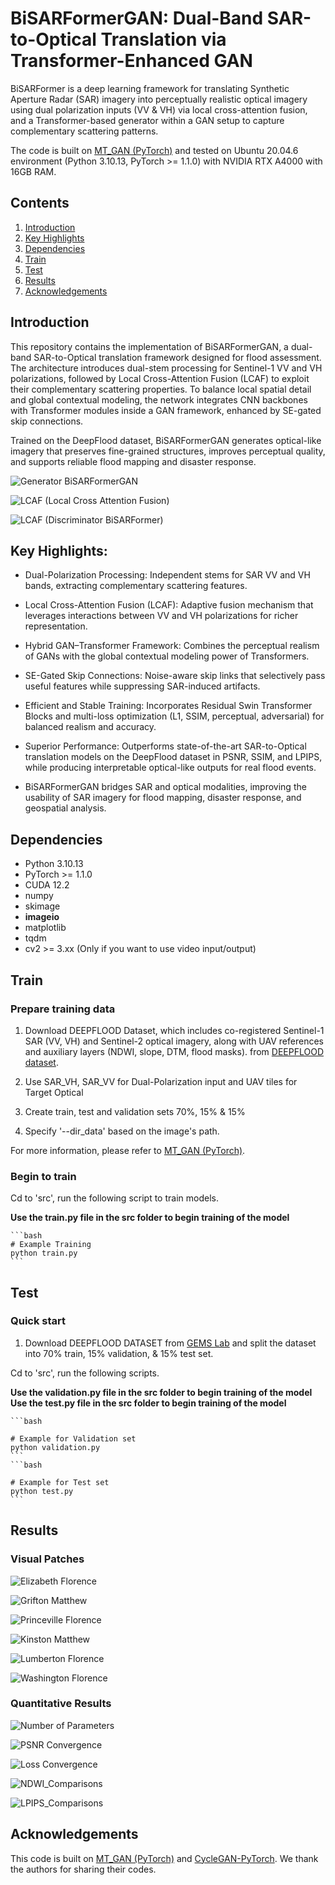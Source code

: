 # BiSARFormerGAN: Dual-Band SAR-to-Optical Translation via Transformer-Enhanced GAN
BiSARFormer is a deep learning framework for translating Synthetic Aperture Radar (SAR) imagery into perceptually realistic optical imagery using dual polarization inputs (VV &amp; VH) via local cross-attention fusion, and a Transformer-based generator within a GAN setup to capture complementary scattering patterns. 


The code is built on [MT_GAN (PyTorch)](https://github.com/NUAA-RS/MT_GAN) and tested on Ubuntu 20.04.6 environment (Python 3.10.13, PyTorch >= 1.1.0) with NVIDIA RTX A4000 with 16GB RAM. 
## Contents
1. [Introduction](#introduction)
2. [Key Highlights](#keyhighlights)
3. [Dependencies](#dependencies)
4. [Train](#train)
5. [Test](#test)
6. [Results](#results)
7. [Acknowledgements](#acknowledgements)

## Introduction

This repository contains the implementation of BiSARFormerGAN, a dual-band SAR-to-Optical translation framework designed for flood assessment. The architecture introduces dual-stem processing for Sentinel-1 VV and VH polarizations, followed by Local Cross-Attention Fusion (LCAF) to exploit their complementary scattering properties. To balance local spatial detail and global contextual modeling, the network integrates CNN backbones with Transformer modules inside a GAN framework, enhanced by SE-gated skip connections.

Trained on the DeepFlood dataset, BiSARFormerGAN generates optical-like imagery that preserves fine-grained structures, improves perceptual quality, and supports reliable flood mapping and disaster response.

![Generator BiSARFormerGAN](./Figures/BiSARFormer_Generator.PNG)

![LCAF (Local Cross Attention Fusion)](./Figures/LCAF.PNG)

![LCAF (Discriminator BiSARFormer)](./Figures/BiSARFormer_Discriminator.PNG)


## Key Highlights:

 * Dual-Polarization Processing: Independent stems for SAR VV and VH bands, extracting complementary scattering features.

 * Local Cross-Attention Fusion (LCAF): Adaptive fusion mechanism that leverages interactions between VV and VH polarizations for richer representation.

 * Hybrid GAN–Transformer Framework: Combines the perceptual realism of GANs with the global contextual modeling power of Transformers.

 * SE-Gated Skip Connections: Noise-aware skip links that selectively pass useful features while suppressing SAR-induced artifacts.

 * Efficient and Stable Training: Incorporates Residual Swin Transformer Blocks and multi-loss optimization (L1, SSIM, perceptual, adversarial) for balanced realism and accuracy.

 * Superior Performance: Outperforms state-of-the-art SAR-to-Optical translation models on the DeepFlood dataset in PSNR, SSIM, and LPIPS, while producing interpretable optical-like outputs for real flood events.

 * BiSARFormerGAN bridges SAR and optical modalities, improving the usability of SAR imagery for flood mapping, disaster response, and geospatial analysis.

## Dependencies
* Python 3.10.13
* PyTorch >= 1.1.0
* CUDA 12.2
* numpy
* skimage
* **imageio**
* matplotlib
* tqdm
* cv2 >= 3.xx (Only if you want to use video input/output)

## Train
### Prepare training data 

1. Download DEEPFLOOD Dataset, which includes co-registered Sentinel-1 SAR (VV, VH) and Sentinel-2 optical imagery, along with UAV references and auxiliary layers (NDWI, slope, DTM, flood masks). from [DEEPFLOOD dataset](https://figshare.com/articles/dataset/DEEPFLOOD_DATASET_High-Resolution_Dataset_for_Accurate_Flood_Mappingand_Segmentation/28328339).

2. Use SAR_VH, SAR_VV  for Dual-Polarization input and UAV tiles for Target Optical

3. Create train, test and validation sets 70%, 15% & 15%

4. Specify '--dir_data' based on the image's path. 

For more information, please refer to [MT_GAN (PyTorch)](https://github.com/NUAA-RS/MT_GAN).

### Begin to train

Cd to 'src', run the following script to train models.

 **Use the train.py file in the src folder to begin training of the model**

    ```bash
    # Example Training
    python train.py 
    ```
## Test
### Quick start
1. Download DEEPFLOOD DATASET from [GEMS Lab](https://figshare.com/articles/dataset/DEEPFLOOD_DATASET_High-Resolution_Dataset_for_Accurate_Flood_Mappingand_Segmentation/28328339) and split the dataset into 70% train, 15% validation, & 15% test set.


Cd to 'src', run the following scripts.

 **Use the validation.py file in the src folder to begin training of the model**
 **Use the test.py file in the src folder to begin training of the model**

    ```bash
    
    # Example for Validation set
    python validation.py  
    ```
    ```bash
    
    # Example for Test set
    python test.py  
    ```


## Results
### Visual Patches

![Elizabeth Florence](./Figures/Elizabeth_Florence.PNG)

![Grifton Matthew](./Figures/Grifton_Matthew.PNG)

![Princeville Florence](./Figures/Princeville_Matthew.PNG)

![Kinston Matthew](./Figures/Kinston_Matthew.PNG)

![Lumberton Florence](./Figures/Lumberton_Florence.PNG)

![Washington Florence](./Figures/Washington_Florence.PNG)

### Quantitative Results

![Number of Parameters](./Figures/Number_of_Params.PNG)

![PSNR Convergence](./Figures/PSNR_Convergence.PNG)

![Loss Convergence](./Figures/Loss_Convergence.PNG)

![NDWI_Comparisons](./Figures/NDWI_Comparisons.PNG)

![LPIPS_Comparisons](./Figures/LPIPS_Comparison.PNG)


## Acknowledgements
This code is built on [MT_GAN (PyTorch)](https://github.com/NUAA-RS/MT_GAN/tree/main) and [CycleGAN-PyTorch](https://junyanz.github.io/CycleGAN/). We thank the authors for sharing their codes.
